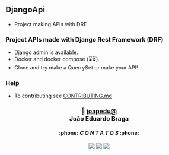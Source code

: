 ## DjangoApi
- Project making APIs with DRF

### Project APIs made with Django Rest Framework (DRF)
- Django admin is available.
- Docker and docker compose (⌛⏳).
- Clone and try make a QuerrySet or make your API!

### Help
- To contributing see [CONTRIBUTING.md](https://github.com/joapedu/DjangoRest/blob/develop/CONTRIBUTING.md)

<h3 align="center"> 👾 <a href="https://github.com/joapedu"><strong>joapedu@</strong></a> <br />João Eduardo Braga</h3>
<h4 align="center">:phone: <i>C O N T A T O S</i> :phone:</h4>
<div align="center">
    <a href = "mailto:joaoeduardobraga2@gmail.com"><img src="https://img.shields.io/badge/-Gmail-F80000?style=for-the-badge&logo=gmail&logoColor=white" target="_blank"></a>
    <a href="https://www.linkedin.com/in/joão-eduardo-braga/" target="_blank"><img src="https://img.shields.io/badge/-LinkedIn-%230077B5?style=for-the-badge&logo=linkedin&logoColor=white" target="_blank"></a>
    <a href="https://wa.me/5584981480327/" target="_blank"><img src="https://img.shields.io/badge/-WhatsApp-4EA94B?style=for-the-badge&logo=WhatsApp&logoColor=white" target="_blank"></a>
</div>